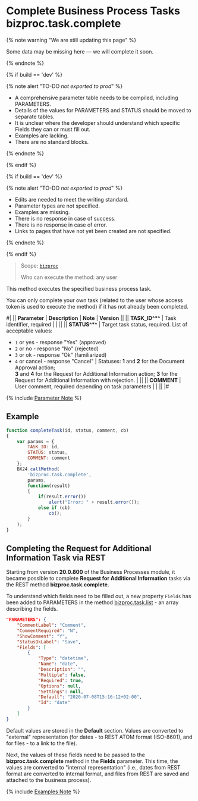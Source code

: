 # Complete Business Process Tasks bizproc.task.complete

{% note warning "We are still updating this page" %}

Some data may be missing here — we will complete it soon.

{% endnote %}

{% if build == 'dev' %}

{% note alert "TO-DO _not exported to prod_" %}

- A comprehensive parameter table needs to be compiled, including PARAMETERS.
- Details of the values for PARAMETERS and STATUS should be moved to separate tables.
- It is unclear where the developer should understand which specific Fields they can or must fill out.
- Examples are lacking.
- There are no standard blocks.

{% endnote %}

{% endif %}

{% if build == 'dev' %}

{% note alert "TO-DO _not exported to prod_" %}

- Edits are needed to meet the writing standard.
- Parameter types are not specified.
- Examples are missing.
- There is no response in case of success.
- There is no response in case of error.
- Links to pages that have not yet been created are not specified.

{% endnote %}

{% endif %}

> Scope: [`bizproc`](../../scopes/permissions.md)
>
> Who can execute the method: any user

This method executes the specified business process task.
  
You can only complete your own task (related to the user whose access token is used to execute the method) if it has not already been completed.

#|
|| **Parameter** | **Description** | **Note** | **Version** ||
|| **TASK_ID^*^** | Task identifier, required | |  ||
|| **STATUS^*^** | Target task status, required. List of acceptable values: 

- `1` or yes - response "Yes" (approved)
- `2` or no - response "No" (rejected)
- `3` or ok - response "Ok" (familiarized)
- `4` or cancel - response "Cancel" | Statuses: **1** and **2** for the Document Approval action; <br> **3** and **4** for the Request for Additional Information action; **3** for the Request for Additional Information with rejection. |  ||
|| **COMMENT** | User comment, required depending on task parameters | |  ||
|#

{% include [Parameter Note](../../../_includes/required.md) %}

## Example

```js
function completeTask(id, status, comment, cb)
{
    var params = {
        TASK_ID: id,
        STATUS: status,
        COMMENT: comment
    };
    BX24.callMethod(
        'bizproc.task.complete',
        params,
        function(result)
        {
            if(result.error())
                alert("Error: " + result.error());
            else if (cb)
                cb();
        }
    );
}
```

## Completing the Request for Additional Information Task via REST

Starting from version **20.0.800** of the Business Processes module, it became possible to complete **Request for Additional Information** tasks via the REST method **bizproc.task.complete**.

To understand which fields need to be filled out, a new property `Fields` has been added to PARAMETERS in the method [bizproc.task.list](.) - an array describing the fields.

```json
"PARAMETERS": {
    "CommentLabel": "Comment",
    "CommentRequired": "N",
    "ShowComment": "Y",
    "StatusOkLabel": "Save",
    "Fields": [
        {
            "Type": "datetime",
            "Name": "date",
            "Description": "",
            "Multiple": false,
            "Required": true,
            "Options": null,
            "Settings": null,
            "Default": "2020-07-08T15:16:12+02:00",
            "Id": "date"
        }
    ]
}
```

Default values are stored in the **Default** section. Values are converted to "external" representation (for dates - to REST ATOM format (ISO-8601), and for files - to a link to the file).

Next, the values of these fields need to be passed to the **bizproc.task.complete** method in the **Fields** parameter. This time, the values are converted to "internal representation" (i.e., dates from REST format are converted to internal format, and files from REST are saved and attached to the business process).

 {% include [Examples Note](../../../_includes/examples.md) %}
